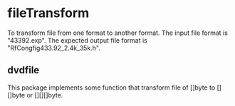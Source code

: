 # fileTransform
To transform file from one format to another format. The input file format is "43392.exp". The expected output file format is "RfCongfig433.92_2.4k_35k.h".
## dvdfile
This package implements some function that transform file of []byte to [][]byte or [][][]byte.
